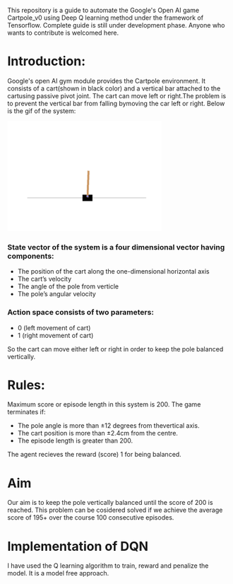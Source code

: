This repository is a guide to automate the Google's Open AI game Cartpole_v0 using Deep Q learning method under the framework of Tensorflow. Complete guide is still under development phase.
Anyone who wants to contribute is welcomed here. 



# Introduction: #

Google's open AI gym module provides the Cartpole environment. It consists of a cart(shown in black color) and a vertical bar attached to the cartusing passive pivot joint. The cart can move left or right.The problem is to prevent the vertical bar from falling bymoving the car left or right. Below is the gif of the system:

<img src="https://github.com/UJ5/Reinforcement_learning/blob/main/CartPole_V0/gym_animation.gif" width="350" height="250" />

### State vector of the system is a four dimensional vector having components: ###

- The position of the cart along the one-dimensional horizontal axis
- The cart’s velocity
- The angle of the pole from verticle
- The pole’s angular velocity

### Action space consists of two parameters: ###
- 0 (left movement of cart)
- 1 (right movement of cart)

So the cart can move either left or right in order to keep the pole balanced vertically.



# Rules: #

Maximum score or episode length in this system is 200. The game terminates if:

- The pole angle is more than ±12 degrees from thevertical axis.
- The cart position is more than ±2.4cm from the centre.
- The episode length is greater than 200.

The agent recieves the reward (score) 1 for being balanced. 

# Aim #
Our aim is to keep the pole vertically balanced until the score of 200 is reached. This problem can be cosidered solved if we achieve the average score of 195+ over the  course 100 consecutive episodes.


# Implementation of DQN #

I have used the Q learning algorithm to train, reward and penalize the model. It is a model free approach. 

